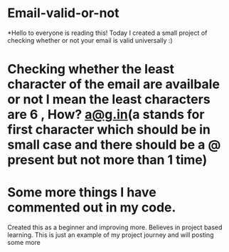 # Email-valid-or-not
*Hello to everyone is reading this!
Today I created a small project of checking whether or not your email is valid universally :) 
# Checking whether the least character of the email are availbale or not I mean the least characters are 6 , How? a@g.in(a stands for first character which should be in small case and there should be a @ present but not more than 1 time)
# Some more things I have commented out in my code.
Created this as a beginner and improving more.
Believes in project based learning.
This is just an example of my project journey and will posting some more   
